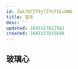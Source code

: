 ```yaml
---
id: Zwk7U7IT9j7Z7n71EiDWb
title: 音乐
desc: ''
updated: 1645157822562
created: 1645157815698
---
```




## 玻璃心